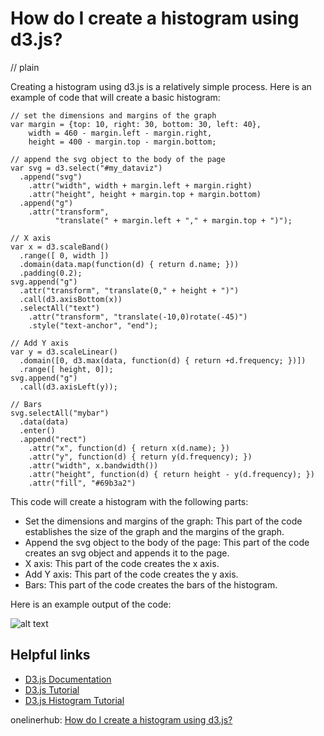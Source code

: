 # How do I create a histogram using d3.js?
// plain

Creating a histogram using d3.js is a relatively simple process. Here is an example of code that will create a basic histogram:

```
// set the dimensions and margins of the graph
var margin = {top: 10, right: 30, bottom: 30, left: 40},
    width = 460 - margin.left - margin.right,
    height = 400 - margin.top - margin.bottom;

// append the svg object to the body of the page
var svg = d3.select("#my_dataviz")
  .append("svg")
    .attr("width", width + margin.left + margin.right)
    .attr("height", height + margin.top + margin.bottom)
  .append("g")
    .attr("transform",
          "translate(" + margin.left + "," + margin.top + ")");

// X axis
var x = d3.scaleBand()
  .range([ 0, width ])
  .domain(data.map(function(d) { return d.name; }))
  .padding(0.2);
svg.append("g")
  .attr("transform", "translate(0," + height + ")")
  .call(d3.axisBottom(x))
  .selectAll("text")
    .attr("transform", "translate(-10,0)rotate(-45)")
    .style("text-anchor", "end");

// Add Y axis
var y = d3.scaleLinear()
  .domain([0, d3.max(data, function(d) { return +d.frequency; })])
  .range([ height, 0]);
svg.append("g")
  .call(d3.axisLeft(y));

// Bars
svg.selectAll("mybar")
  .data(data)
  .enter()
  .append("rect")
    .attr("x", function(d) { return x(d.name); })
    .attr("y", function(d) { return y(d.frequency); })
    .attr("width", x.bandwidth())
    .attr("height", function(d) { return height - y(d.frequency); })
    .attr("fill", "#69b3a2")
```

This code will create a histogram with the following parts:

* Set the dimensions and margins of the graph: This part of the code establishes the size of the graph and the margins of the graph.
* Append the svg object to the body of the page: This part of the code creates an svg object and appends it to the page.
* X axis: This part of the code creates the x axis.
* Add Y axis: This part of the code creates the y axis.
* Bars: This part of the code creates the bars of the histogram.

Here is an example output of the code:

![alt text](https://i.imgur.com/JWO4dwv.png "Example Histogram Output")

## Helpful links

* [D3.js Documentation](https://github.com/d3/d3/wiki)
* [D3.js Tutorial](https://www.tutorialsteacher.com/d3js)
* [D3.js Histogram Tutorial](https://www.d3-graph-gallery.com/graph/histogram_basic.html)

onelinerhub: [How do I create a histogram using d3.js?](https://onelinerhub.com/javascript-d3/how-do-i-create-a-histogram-using-d--js-1687237256)